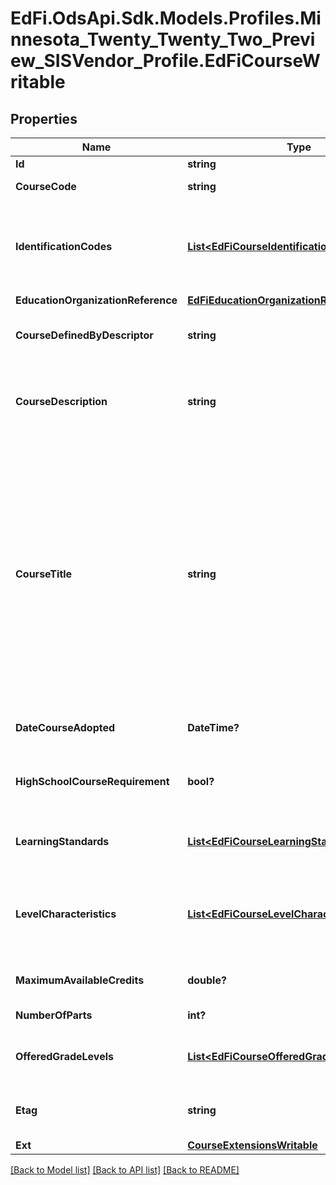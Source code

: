 # EdFi.OdsApi.Sdk.Models.Profiles.Minnesota_Twenty_Twenty_Two_Preview_SISVendor_Profile.EdFiCourseWritable
## Properties

Name | Type | Description | Notes
------------ | ------------- | ------------- | -------------
**Id** | **string** |  | 
**CourseCode** | **string** | A unique alphanumeric code assigned to a course. | 
**IdentificationCodes** | [**List&lt;EdFiCourseIdentificationCodeWritable&gt;**](EdFiCourseIdentificationCodeWritable.md) | An unordered collection of courseIdentificationCodes. The code that identifies the organization of subject matter and related learning experiences provided for the instruction of students. | 
**EducationOrganizationReference** | [**EdFiEducationOrganizationReference**](EdFiEducationOrganizationReference.md) |  | 
**CourseDefinedByDescriptor** | **string** | Specifies whether the course was defined by the SEA, LEA, School, or national organization. | [optional] 
**CourseDescription** | **string** | A description of the content standards and goals covered in the course. Reference may be made to state or national content standards. | [optional] 
**CourseTitle** | **string** | The descriptive name given to a course of study offered in a school or other institution or organization. In departmentalized classes at the elementary, secondary, and postsecondary levels (and for staff development activities), this refers to the name by which a course is identified (e.g., American History, English III). For elementary and other non-departmentalized classes, it refers to any portion of the instruction for which a grade or report is assigned (e.g., reading, composition, spelling, and language arts). | 
**DateCourseAdopted** | **DateTime?** | Date the course was adopted by the education agency. | [optional] 
**HighSchoolCourseRequirement** | **bool?** | An indication that this course may satisfy high school graduation requirements in the course&#39;s subject area. | [optional] 
**LearningStandards** | [**List&lt;EdFiCourseLearningStandardWritable&gt;**](EdFiCourseLearningStandardWritable.md) | An unordered collection of courseLearningStandards. Learning Standard(s) to be taught by the course. | [optional] 
**LevelCharacteristics** | [**List&lt;EdFiCourseLevelCharacteristicWritable&gt;**](EdFiCourseLevelCharacteristicWritable.md) | An unordered collection of courseLevelCharacteristics. The type of specific program or designation with which the course is associated (e.g., AP, IB, Dual Credit, CTE). | [optional] 
**MaximumAvailableCredits** | **double?** | The value of credits or units of value awarded for the completion of a course. | [optional] 
**NumberOfParts** | **int?** | The number of parts identified for a course. | 
**OfferedGradeLevels** | [**List&lt;EdFiCourseOfferedGradeLevelWritable&gt;**](EdFiCourseOfferedGradeLevelWritable.md) | An unordered collection of courseOfferedGradeLevels. The grade levels in which the course is offered. | [optional] 
**Etag** | **string** | A unique system-generated value that identifies the version of the resource. | [optional] 
**Ext** | [**CourseExtensionsWritable**](CourseExtensionsWritable.md) |  | [optional] 

[[Back to Model list]](../README.md#documentation-for-models) [[Back to API list]](../README.md#documentation-for-api-endpoints) [[Back to README]](../README.md)

